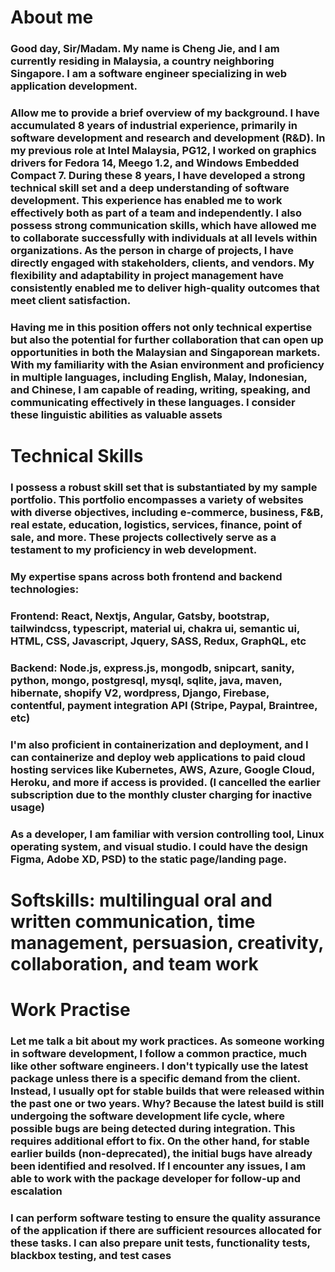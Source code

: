 # About me
### Good day, Sir/Madam. My name is Cheng Jie, and I am currently residing in Malaysia, a country neighboring Singapore. I am a software engineer specializing in web application development.

### Allow me to provide a brief overview of my background. I have accumulated 8 years of industrial experience, primarily in software development and research and development (R&D). In my previous role at Intel Malaysia, PG12, I worked on graphics drivers for Fedora 14, Meego 1.2, and Windows Embedded Compact 7. During these 8 years, I have developed a strong technical skill set and a deep understanding of software development. This experience has enabled me to work effectively both as part of a team and independently. I also possess strong communication skills, which have allowed me to collaborate successfully with individuals at all levels within organizations. As the person in charge of projects, I have directly engaged with stakeholders, clients, and vendors. My flexibility and adaptability in project management have consistently enabled me to deliver high-quality outcomes that meet client satisfaction.

### Having me in this position offers not only technical expertise but also the potential for further collaboration that can open up opportunities in both the Malaysian and Singaporean markets. With my familiarity with the Asian environment and proficiency in multiple languages, including English, Malay, Indonesian, and Chinese, I am capable of reading, writing, speaking, and communicating effectively in these languages. I consider these linguistic abilities as valuable assets  

# Technical Skills
### I possess a robust skill set that is substantiated by my sample portfolio. This portfolio encompasses a variety of websites with diverse objectives, including e-commerce, business, F&B, real estate, education, logistics, services, finance, point of sale, and more. These projects collectively serve as a testament to my proficiency in web development.
### My expertise spans across both frontend and backend technologies:
### Frontend: React, Nextjs, Angular, Gatsby, bootstrap, tailwindcss, typescript, material ui, chakra ui, semantic ui, HTML, CSS, Javascript, Jquery, SASS, Redux, GraphQL, etc  
### Backend: Node.js, express.js, mongodb, snipcart, sanity, python, mongo, postgresql, mysql, sqlite, java, maven, hibernate, shopify V2, wordpress, Django, Firebase, contentful, payment integration API (Stripe, Paypal, Braintree, etc)
### I'm also proficient in containerization and deployment, and I can containerize and deploy web applications to paid cloud hosting services like Kubernetes, AWS, Azure, Google Cloud, Heroku, and more if access is provided. (I cancelled the earlier subscription due to the monthly cluster charging for inactive usage)
### As a developer, I am familiar with version controlling tool, Linux operating system, and visual studio. I could have the design Figma, Adobe XD, PSD) to the static page/landing page. 

# Softskills: multilingual oral and written communication, time management, persuasion, creativity, collaboration, and team work

# Work Practise
### Let me talk a bit about my work practices. As someone working in software development, I follow a common practice, much like other software engineers. I don't typically use the latest package unless there is a specific demand from the client. Instead, I usually opt for stable builds that were released within the past one or two years. Why? Because the latest build is still undergoing the software development life cycle, where possible bugs are being detected during integration. This requires additional effort to fix. On the other hand, for stable earlier builds (non-deprecated), the initial bugs have already been identified and resolved. If I encounter any issues, I am able to work with the package developer for follow-up and escalation
### I can perform software testing to ensure the quality assurance of the application if there are sufficient resources allocated for these tasks. I can also prepare unit tests, functionality tests, blackbox testing, and test cases

